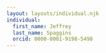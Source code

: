 ```yaml
---
layout: layouts/individual.njk
individual:
  first_name: Jeffrey
  last_name: Spaggins
  orcid: 0000-0001-9198-5498
---
```


